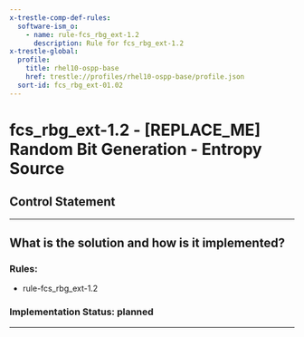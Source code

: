 ```yaml
---
x-trestle-comp-def-rules:
  software-ism_o:
    - name: rule-fcs_rbg_ext-1.2
      description: Rule for fcs_rbg_ext-1.2
x-trestle-global:
  profile:
    title: rhel10-ospp-base
    href: trestle://profiles/rhel10-ospp-base/profile.json
  sort-id: fcs_rbg_ext-01.02
---
```


# fcs_rbg_ext-1.2 - \[REPLACE_ME\] Random Bit Generation - Entropy Source

## Control Statement

______________________________________________________________________

## What is the solution and how is it implemented?

<!-- For implementation status enter one of: implemented, partial, planned, alternative, not-applicable -->

<!-- Note that the list of rules under ### Rules: is read-only and changes will not be captured after assembly to JSON -->

<!-- Add control implementation description here for control: fcs_rbg_ext-1.2 -->

### Rules:

  - rule-fcs_rbg_ext-1.2

### Implementation Status: planned

______________________________________________________________________
